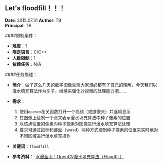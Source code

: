 ﻿Let's floodfill！！！
---

**Date**: 2015.07.31
**Author**: TB	
**Principal**: TB

####限制条件：

 - **难度**：1
 - **限定语言**：C/C++
 - **人数限制**：1
 - **依赖任务**：N/A

####任务描述：

 - **简介**：做了这么几天的数字图像处理大家想必都有了自己的理解，今天我们以漫水填充算法作为引子，继续来强化对视频的处理能力吧……
 - **需求**：
    1. 使用`opencv`相关函数打开一个视频（或摄像头）并逐帧显示
    2. 在图像上绘制一个点来表示漫水填充算法中种子像素的位置
    3. 以该点位置的像素为种子像素对图像进行漫水填充算法处理
    4. 要求可通过鼠标和键盘（wasd）两种方式控制种子像素的位置来实时地对不同区域进行漫水填充操作

 - **关键词**：`floodfill`
 - **参考资料**：-[水漫金山：OpenCV漫水填充算法（Floodfill）](http://www.tuicool.com/articles/6FJvAb)